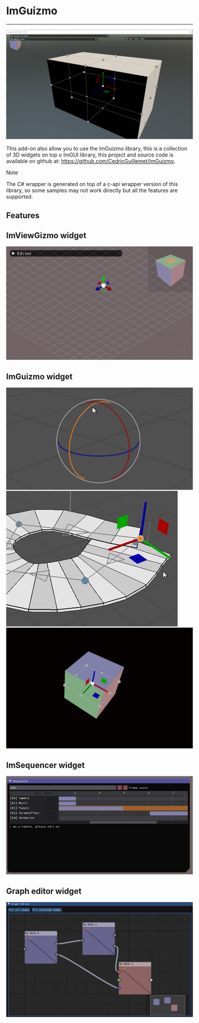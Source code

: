 # ImGuizmo
---

![ImGuizmo](images/ImGuizmo.png)

This add-on also allow you to use the ImGuizmo library, this is a collection of 3D widgets on top o ImGUI library, this project and source code is available on github at: https://github.com/CedricGuillemet/ImGuizmo.

> [!NOTE]
> The C# wrapper is generated on top of a c-api wrapper version of this library, so some samples may not work directly but all the features are supported.

## Features

## ImViewGizmo widget

![ImGuizmo](images/ImGuizmo_ImViewGizmo.gif)

## ImGuizmo widget

![ImGuizmo](images/ImGuizmo_1.gif)
![ImGuizmo](images/ImGuizmo_2.gif)
![ImGuizmo](images/ImGuizmo_3.gif)

## ImSequencer widget

![ImGuizmo](images/ImGuizmo_ImSequencer.png)

## Graph editor widget

![ImGuizmo](images/ImGuizmo_GraphEditor.jpg)
